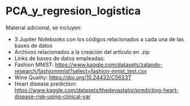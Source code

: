 # PCA_y_regresion_logistica
Material adicional, se incluyen:
- 3 Jupiter Notebooks con los códigos relacionados a cada una de las bases de datos
- Archivos relacionados a la creación del artículo en .zip
- Links de bases de datos empleadas:
-   Fashion MNIST: https://www.kaggle.com/datasets/zalando-research/fashionmnist?select=fashion-mnist_test.csv
-   Wine Quality: https://doi.org/10.24432/C56S3T
-   Heart disease prediction: https://www.kaggle.com/datasets/thedevastator/predicting-heart-disease-risk-using-clinical-var
